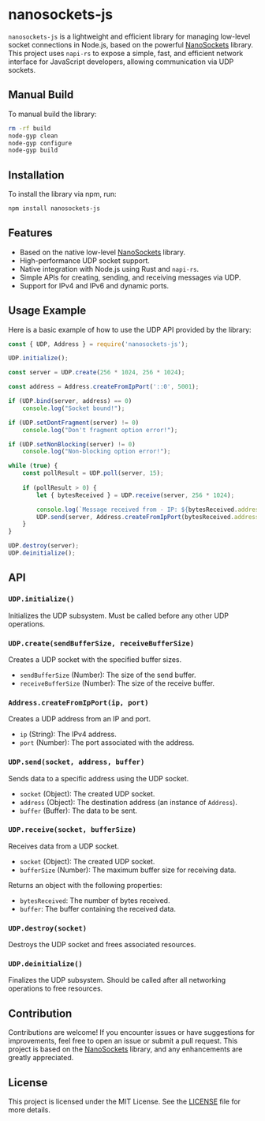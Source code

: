 # nanosockets-js

`nanosockets-js` is a lightweight and efficient library for managing low-level socket connections in Node.js, based on the powerful [NanoSockets](https://github.com/nxrighthere/NanoSockets) library. This project uses `napi-rs` to expose a simple, fast, and efficient network interface for JavaScript developers, allowing communication via UDP sockets.

## Manual Build

To manual build the library:

```bash
rm -rf build
node-gyp clean
node-gyp configure
node-gyp build
```

## Installation

To install the library via npm, run:

```bash
npm install nanosockets-js
```

## Features

- Based on the native low-level [NanoSockets](https://github.com/nxrighthere/NanoSockets) library.
- High-performance UDP socket support.
- Native integration with Node.js using Rust and `napi-rs`.
- Simple APIs for creating, sending, and receiving messages via UDP.
- Support for IPv4 and IPv6 and dynamic ports.

## Usage Example

Here is a basic example of how to use the UDP API provided by the library:

```javascript
const { UDP, Address } = require('nanosockets-js');

UDP.initialize();

const server = UDP.create(256 * 1024, 256 * 1024);

const address = Address.createFromIpPort('::0', 5001);

if (UDP.bind(server, address) == 0)
    console.log("Socket bound!");

if (UDP.setDontFragment(server) != 0)
    console.log("Don't fragment option error!");

if (UDP.setNonBlocking(server) != 0)
    console.log("Non-blocking option error!");

while (true) {
    const pollResult = UDP.poll(server, 15);
    
    if (pollResult > 0) {
        let { bytesReceived } = UDP.receive(server, 256 * 1024);

        console.log(`Message received from - IP: ${bytesReceived.address}:${bytesReceived.port}, Data: ${bytesReceived.data.toString()}`);
        UDP.send(server, Address.createFromIpPort(bytesReceived.address, bytesReceived.port), bytesReceived.data);
    }
}

UDP.destroy(server);
UDP.deinitialize();
```

## API

### `UDP.initialize()`

Initializes the UDP subsystem. Must be called before any other UDP operations.

### `UDP.create(sendBufferSize, receiveBufferSize)`

Creates a UDP socket with the specified buffer sizes.

- `sendBufferSize` (Number): The size of the send buffer.
- `receiveBufferSize` (Number): The size of the receive buffer.

### `Address.createFromIpPort(ip, port)`

Creates a UDP address from an IP and port.

- `ip` (String): The IPv4 address.
- `port` (Number): The port associated with the address.

### `UDP.send(socket, address, buffer)`

Sends data to a specific address using the UDP socket.

- `socket` (Object): The created UDP socket.
- `address` (Object): The destination address (an instance of `Address`).
- `buffer` (Buffer): The data to be sent.

### `UDP.receive(socket, bufferSize)`

Receives data from a UDP socket.

- `socket` (Object): The created UDP socket.
- `bufferSize` (Number): The maximum buffer size for receiving data.

Returns an object with the following properties:
- `bytesReceived`: The number of bytes received.
- `buffer`: The buffer containing the received data.

### `UDP.destroy(socket)`

Destroys the UDP socket and frees associated resources.

### `UDP.deinitialize()`

Finalizes the UDP subsystem. Should be called after all networking operations to free resources.

## Contribution

Contributions are welcome! If you encounter issues or have suggestions for improvements, feel free to open an issue or submit a pull request. This project is based on the [NanoSockets](https://github.com/nxrighthere/NanoSockets) library, and any enhancements are greatly appreciated.

## License

This project is licensed under the MIT License. See the [LICENSE](LICENSE) file for more details.
